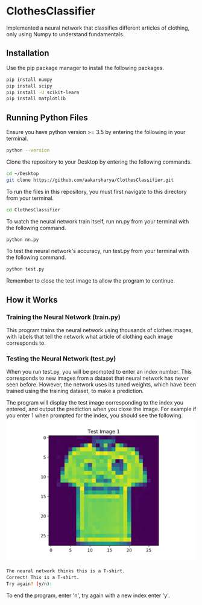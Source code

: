 # ClothesClassifier
Implemented a neural network that classifies different articles of clothing, only using Numpy to understand fundamentals.

## Installation
Use the pip package manager to install the following packages.
```bash
pip install numpy
pip install scipy
pip install -U scikit-learn
pip install matplotlib
```

## Running Python Files
Ensure you have python version >= 3.5 by entering the following in your terminal.
```bash
python --version
```
Clone the repository to your Desktop by entering the following commands.
```bash
cd ~/Desktop
git clone https://github.com/aakarsharya/ClothesClassifier.git
```
To run the files in this repository, you must first navigate to this directory from your terminal.
```bash
cd ClothesClassifier
```
To watch the neural network train itself, run nn.py from your terminal with the following command.
```bash
python nn.py
```
To test the neural network's accuracy, run test.py from your terminal with the following command.
```bash
python test.py
```
Remember to close the test image to allow the program to continue.

## How it Works
### Training the Neural Network (train.py)
This program trains the neural network using thousands of clothes images, with labels that tell the network what article of clothing each image corresponds to. 

### Testing the Neural Network (test.py)
When you run test.py, you will be prompted to enter an index number. This corresponds to new images from a dataset that neural network has never seen before. However, the network uses its tuned weights, which have been trained using the training dataset, to make a prediction. 

The program will display the test image corresponding to the index you entered, and output the prediction when you close the image. For example if you enter 1 when prompted for the index, you should see the following.
<img src="images/testImage1.png">
```bash
The neural network thinks this is a T-shirt.
Correct! This is a T-shirt.
Try again? (y/n):
```
To end the program, enter 'n', try again with a new index enter 'y'.
